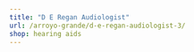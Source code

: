 ```yaml
---
title: "D E Regan Audiologist"
url: /arroyo-grande/d-e-regan-audiologist-3/
shop: hearing aids
---
```

